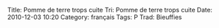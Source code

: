 Title: Pomme de terre trops cuite
 Tri: Pomme de terre trops cuite
 Date: 2010-12-03 10:20
 Category: français
 Tags: P
 Trad: Bieuffies
 